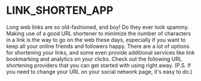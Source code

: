 # LINK_SHORTEN_APP
  Long web links are so old-fashioned, and boy! Do they ever look spammy. Making use of a good URL shortener to minimize the number of characters in a link is the way to go on the web these days, especially if you want to keep all your online friends and followers happy.  There are a lot of options for shortening your links, and some even provide additional services like link bookmarking and analytics on your clicks. Check out the following URL shortening providers that you can get started with using right away. (P.S. If you need to change your URL on your social network page, it's easy to do.)
